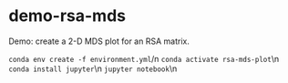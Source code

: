 # demo-rsa-mds

Demo: create a 2-D MDS plot for an RSA matrix.

`conda env create -f environment.yml`/n
`conda activate rsa-mds-plot`\n
`conda install jupyter`\n
`jupyter notebook`\n
